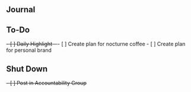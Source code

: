 ## Journal

## To-Do
<del>- [ ] Daily Highlight - </del>
	- [ ] Create plan for nocturne coffee
	- [ ] Create plan for personal brand


## Shut Down
<del>- [ ] Post in Accountability Group</del>